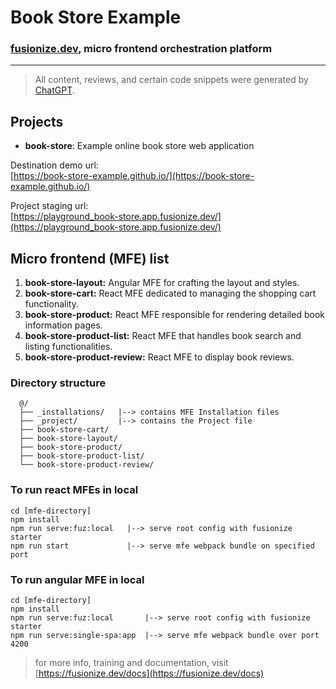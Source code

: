# Book Store Example
### [fusionize.dev](https://fusionize.dev), micro frontend orchestration platform
___

>All content, reviews, and certain code snippets were generated by [ChatGPT](https://chat.openai.com/).

## Projects
+ **book-store**: Example online book store web application

Destination demo url:<br/>
[https://book-store-example.github.io/](https://book-store-example.github.io/)

Project staging url:<br/>
[https://playground_book-store.app.fusionize.dev/](https://playground_book-store.app.fusionize.dev/)

## Micro frontend (MFE) list

1. **book-store-layout:** Angular MFE for crafting the layout and styles.
2. **book-store-cart:** React MFE dedicated to managing the shopping cart functionality.
3. **book-store-product:** React MFE responsible for rendering detailed book information pages.
4. **book-store-product-list:** React MFE that handles book search and listing functionalities.
5. **book-store-product-review:** React MFE to display book reviews.

### Directory structure
```text
  @/
  ├── _installations/   |--> contains MFE Installation files
  ├── _project/         |--> contains the Project file
  ├── book-store-cart/
  ├── book-store-layout/
  ├── book-store-product/
  ├── book-store-product-list/
  └── book-store-product-review/
  ```

### To run react MFEs in local
```shell
cd [mfe-directory]
npm install
npm run serve:fuz:local   |--> serve root config with fusionize starter
npm run start             |--> serve mfe webpack bundle on specified port
```

### To run angular MFE in local
```shell
cd [mfe-directory]
npm install
npm run serve:fuz:local       |--> serve root config with fusionize starter
npm run serve:single-spa:app  |--> serve mfe webpack bundle over port 4200
```

> for more info, training and documentation, visit [https://fusionize.dev/docs](https://fusionize.dev/docs)